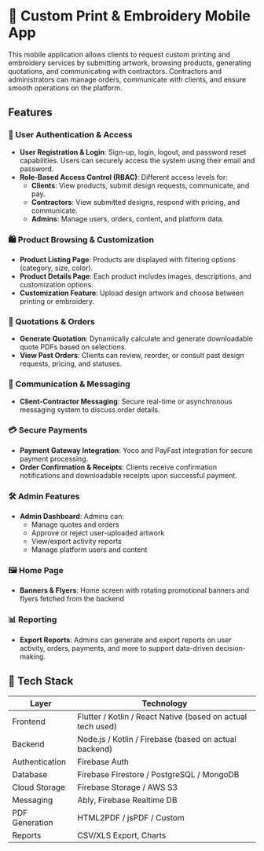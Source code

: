 
 # 📱 Custom Print & Embroidery Mobile App

This mobile application allows clients to request custom printing and embroidery services by submitting artwork, browsing products, generating quotations, and communicating with contractors. Contractors and administrators can manage orders, communicate with clients, and ensure smooth operations on the platform.

## Features

### 🔐 User Authentication & Access
- **User Registration & Login**: Sign-up, login, logout, and password reset capabilities. Users can securely access the system using their email and password.
- **Role-Based Access Control (RBAC)**: Different access levels for:
  - **Clients**: View products, submit design requests, communicate, and pay.
  - **Contractors**: View submitted designs, respond with pricing, and communicate.
  - **Admins**: Manage users, orders, content, and platform data.

### 🛍️ Product Browsing & Customization
- **Product Listing Page**: Products are displayed with filtering options (category, size, color).
- **Product Details Page**: Each product includes images, descriptions, and customization options.
- **Customization Feature**: Upload design artwork and choose between printing or embroidery.

### 📄 Quotations & Orders
- **Generate Quotation**: Dynamically calculate and generate downloadable quote PDFs based on selections.
- **View Past Orders**: Clients can review, reorder, or consult past design requests, pricing, and statuses.

### 💬 Communication & Messaging
- **Client-Contractor Messaging**: Secure real-time or asynchronous messaging system to discuss order details.

### 💳 Secure Payments
- **Payment Gateway Integration**: Yoco and PayFast integration for secure payment processing. 
- **Order Confirmation & Receipts**: Clients receive confirmation notifications and downloadable receipts upon successful payment.

### 🛠️ Admin Features
- **Admin Dashboard**: Admins can:
  - Manage quotes and orders
  - Approve or reject user-uploaded artwork
  - View/export activity reports
  - Manage platform users and content

### 🖼️ Home Page
- **Banners & Flyers**: Home screen with rotating promotional banners and flyers fetched from the backend

### 📊 Reporting
- **Export Reports**: Admins can generate and export reports on user activity, orders, payments, and more to support data-driven decision-making.

## 🧱 Tech Stack

| Layer         | Technology             |
|---------------|------------------------|
| Frontend      | Flutter / Kotlin / React Native (based on actual tech used) |
| Backend       | Node.js / Kotlin / Firebase (based on actual backend) |
| Authentication| Firebase Auth |
| Database      | Firebase Firestore / PostgreSQL / MongoDB |
| Cloud Storage | Firebase Storage / AWS S3 |
| Messaging     | Ably, Firebase Realtime DB |
| PDF Generation| HTML2PDF / jsPDF / Custom |
| Reports       | CSV/XLS Export, Charts |

